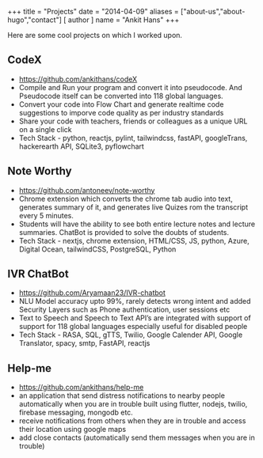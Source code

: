 +++
title = "Projects"
date = "2014-04-09"
aliases = ["about-us","about-hugo","contact"]
[ author ]
  name = "Ankit Hans"
+++

Here are some cool projects on which I worked upon.

## CodeX
- https://github.com/ankithans/codeX
- Compile and Run your program and convert it into pseudocode. And Pseudocode itself can be converted into 118 global languages.
- Convert your code into Flow Chart and generate realtime code suggestions to imporve code quality as per industry standards
- Share your code with teachers, friends or colleagues as a unique URL on a single click
- Tech Stack - python, reactjs, pylint, tailwindcss, fastAPI, googleTrans, hackerearth API, SQLite3, pyflowchart

## Note Worthy
- https://github.com/antoneev/note-worthy
- Chrome extension which converts the chrome tab audio into text, generates summary of it, and generates live Quizes rom the transcript every 5 minutes.
- Students will have the ability to see both entire lecture notes and lecture summaries. ChatBot is provided to solve the doubts of students.
- Tech Stack - nextjs, chrome extension, HTML/CSS, JS, python, Azure, Digital Ocean, tailwindCSS, PostgreSQL, Python

## IVR ChatBot
- https://github.com/Aryamaan23/IVR-chatbot
- NLU Model accuracy upto 99%, rarely detects wrong intent and added Security Layers such as Phone authentication, user sessions etc
- Text to Speech and Speech to Text API’s are integrated with support of support for 118 global languages especially useful for disabled people
- Tech Stack - RASA, SQL, gTTS, Twilio, Google Calender API, Google Translator, spacy, smtp, FastAPI, reactjs

## Help-me
- https://github.com/ankithans/help-me
- an application that send distress notifications to nearby people automatically when you are in trouble built using flutter, nodejs, twilio, firebase messaging, mongodb etc.
- receive notifications from others when they are in trouble and access their location using google maps
- add close contacts (automatically send them messages when you are in trouble)